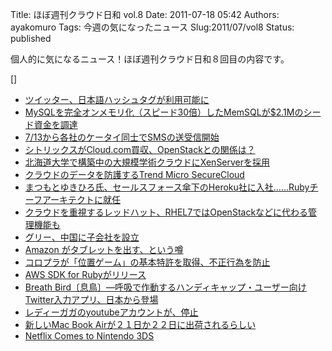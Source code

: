 Title: ほぼ週刊クラウド日和 vol.8
Date: 2011-07-18 05:42
Authors: ayakomuro
Tags:  今週の気になったニュース
Slug:2011/07/vol8
Status: published


個人的に気になるニュース！ほぼ週刊クラウド日和８回目の内容です。  

[]  



-   [ツイッター、日本語ハッシュタグが利用可能に](http://markezine.jp/article/detail/14076)
-   [MySQLを完全オンメモリ化（スピード30倍）したMemSQLが\$2.1Mのシード資金を調達](http://jp.techcrunch.com/archives/20110712y-combinator-alum-memsql-raises-2-1-million-from-ashton-kutcher-sv-angel-and-more/)
-   [7/13から各社のケータイ同士でSMSの送受信開始](http://ascii.jp/elem/000/000/619/619405/summary.html?rss)
-   [シトリックスがCloud.com買収、OpenStackとの関係は？](http://www.atmarkit.co.jp/news/201107/13/citrix.html)
-   [北海道大学で構築中の大規模学術クラウドにXenServerを採用](http://cloud.watch.impress.co.jp/docs/news/20110714_460373.html)
-   [クラウドのデータを防護するTrend Micro
    SecureCloud](http://ascii.jp/elem/000/000/619/619499/)
-   [まつもとゆきひろ氏、セールスフォース傘下のHeroku社に入社......Rubyチーフアーキテクトに就任](http://www.rbbtoday.com/article/2011/07/14/78937.html)
-   [クラウドを重視するレッドハット、RHEL7ではOpenStackなどに代わる管理機能も](http://cloud.watch.impress.co.jp/docs/news/20110714_460571.html)
-   [グリー、中国に子会社を設立](http://markezine.jp/article/detail/14091)
-   [Amazon
    がタブレットを出す、という噂](http://jp.techcrunch.com/archives/20110713not-so-crazy-rumor-amazon-to-release-an-android-tablet-and-two-new-kindles-this-fall/)
-   [コロプラが「位置ゲーム」の基本特許を取得、不正行為を防止](http://itpro.nikkeibp.co.jp/article/NEWS/20110714/362465/)
-   [AWS SDK for
    Rubyがリリース](http://aws.typepad.com/aws_japan/2011/07/introducing-the-aws-sdk-for-ruby.html)
-   [Breath
    Bird〔息鳥〕―呼吸で作動するハンディキャップ・ユーザー向けTwitter入力アプリ、日本から登場](http://jp.techcrunch.com/archives/20110714breath-bird-new-twitter-client-lets-handicapped-users-tweet-with-their-breath/)
-   [レディーガガのyoutubeアカウントが、停止](http://www.itmedia.co.jp/news/articles/1107/14/news020.html)
-   [新しいMac Book
    Airが２１日か２２日に出荷されるらしい](http://thenextweb.com/apple/2011/07/14/new-macbook-airs-arriving-next-week/?utm_source=feedburner&utm_medium=feed&utm_campaign=Feed%3A+TheNextWeb+%28The+Next+Web+All+Stories%252)
-   [Netflix Comes to Nintendo
    3DS](http://www.itproportal.com/2011/07/14/netflix-comes-nintendo-3ds/)


   
